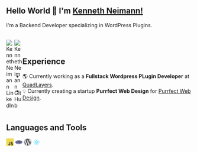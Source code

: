 ## Hello World 👋 I'm [Kenneth Neimann!](https://github.com/kanneimann)
I'm a Backend Developer specializing in WordPress Plugins.

<br/>

<a href="https://www.linkedin.com/in/neimann-kenneth/">
<img align="left" alt="Kenneth Neimann LinkedIn" width="22px" src="https://icongr.am/fontawesome/linkedin.svg?size=128&color=70c8ff" />
</a>
<a href="https://github.com/kanneimann">
<img align="left" alt="Kenneth Neimann GitHub" width="22px" src="https://icongr.am/fontawesome/github.svg?size=128&color=70c8ff" />
</a>

<br />

## Experience

- 🌎 Currently working as a **Fullstack Wordpress PLugin Developer** at [QuadLayers](https://quadlayers.com/).
- 💡 Currently creating a startup **Purrfect Web Design** for [Purrfect Web Design](https://purrfectweb.com/).

<br />

## Languages and Tools

<code><img height="20" src="https://raw.githubusercontent.com/github/explore/80688e429a7d4ef2fca1e82350fe8e3517d3494d/topics/javascript/javascript.png"></code>
<code><img height="20" src="https://raw.githubusercontent.com/github/explore/80688e429a7d4ef2fca1e82350fe8e3517d3494d/topics/php/php.png"></code>
<code><img height="20" src="https://raw.githubusercontent.com/github/explore/80688e429a7d4ef2fca1e82350fe8e3517d3494d/topics/wordpress/wordpress.png"></code>
<code><img height="20" src="https://raw.githubusercontent.com/github/explore/80688e429a7d4ef2fca1e82350fe8e3517d3494d/topics/react/react.png"></code>

